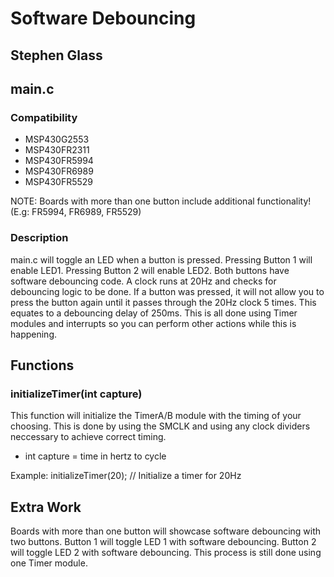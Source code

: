 # Software Debouncing
## Stephen Glass

## main.c
### Compatibility
* MSP430G2553
* MSP430FR2311
* MSP430FR5994
* MSP430FR6989
* MSP430FR5529

NOTE: Boards with more than one button include additional functionality! (E.g: FR5994, FR6989, FR5529)

### Description
main.c will toggle an LED when a button is pressed. Pressing Button 1 will enable LED1. Pressing Button 2 will enable LED2. Both buttons have software debouncing code. A clock runs at 20Hz and checks for debouncing logic to be done. If a button was pressed, it will not allow you to press the button again until it passes through the 20Hz clock 5 times. This equates to a debouncing delay of 250ms. This is all done using Timer modules and interrupts so you can perform other actions while this is happening.

## Functions
### initializeTimer(int capture)
This function will initialize the TimerA/B module with the timing of your choosing. This is done by using the SMCLK and using any clock dividers neccessary to achieve correct timing.
* int capture = time in hertz to cycle

Example:
initializeTimer(20); // Initialize a timer for 20Hz

## Extra Work
Boards with more than one button will showcase software debouncing with two buttons. Button 1 will toggle LED 1 with software debouncing. Button 2 will toggle LED 2 with software debouncing. This process is still done using one Timer module.